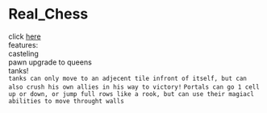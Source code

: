# Real_Chess
click [here](https://yanivfast1.github.io/Cyber4s/Chess/)  
features:  
casteling  
pawn upgrade to queens  
tanks!  
```tanks can only move to an adjecent tile infront of itself, but can also crush his own allies in his way to victory!```
```Portals can go 1 cell up or down, or jump full rows like a rook, but can use their magiacl abilities to move throught walls```
